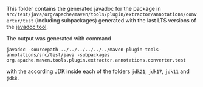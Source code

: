 This folder contains the generated javadoc for the package in `src/test/java/org/apache/maven/tools/plugin/extractor/annotations/converter/test` (including subpackages)
generated with the last LTS versions of the [javadoc tool](https://docs.oracle.com/en/java/javase/17/docs/specs/man/javadoc.html).

The output was generated with command

```
javadoc -sourcepath ../../../../../../maven-plugin-tools-annotations/src/test/java -subpackages org.apache.maven.tools.plugin.extractor.annotations.converter.test
```

with the according JDK inside each of the folders `jdk21`, `jdk17`, `jdk11` and `jdk8`.